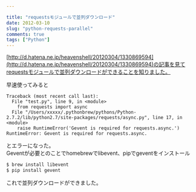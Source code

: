 ```yaml
---

title: "requestsモジュールで並列ダウンロード"
date: 2012-03-10
slug: "python-requests-parallel"
comments: true
tags: ["Python"]
---
```

[http://d.hatena.ne.jp/heavenshell/20120304/1330869594](http://d.hatena.ne.jp/heavenshell/20120304/1330869594)の記事を見てrequestsモジュールで並列ダウンロードができることを知りました。

<!--more-->

早速使ってみると

```
Traceback (most recent call last):
  File "test.py", line 9, in <module>
    from requests import async
  File "/Users/xxxxx/.pythonbrew/pythons/Python-2.7.2/lib/python2.7/site-packages/requests/async.py", line 17, in <module>
    raise RuntimeError('Gevent is required for requests.async.')
RuntimeError: Gevent is required for requests.async.
```

とエラーになった。  
Geventが必要とのことでhomebrewでlibevent、pipでgeventをインストール

```bash
$ brew install libevent
$ pip install gevent
```

これで並列ダウンロードができました。
